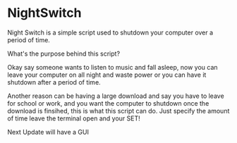 # NightSwitch
Night Switch is a simple script used to shutdown your computer over a period of time.

What's the purpose behind this script?

Okay say someone wants to listen to music and fall asleep, now you can leave your computer on all night and waste power or you can have it shutdown after a period of time. 

Another reason can be having a large download and say you have to leave for school or work, and you want the computer to shutdown once the download is finsihed, this is what this script can do. Just specify the amount of time leave the terminal open and your SET!

Next Update will have a GUI
